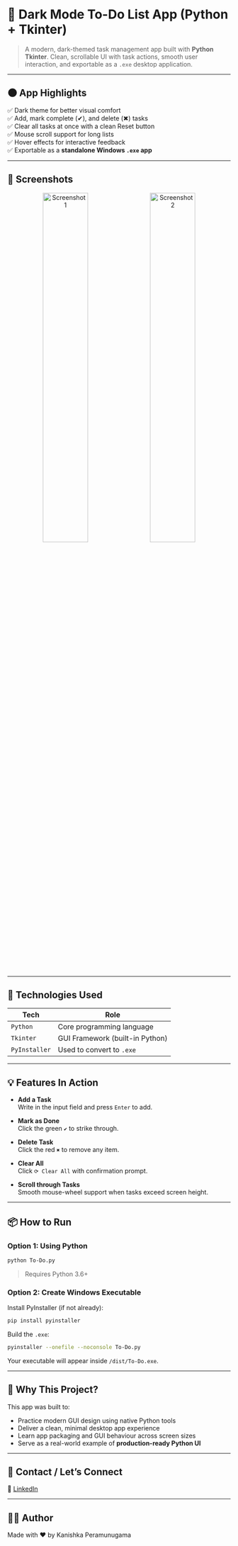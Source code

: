# 📝 Dark Mode To-Do List App (Python + Tkinter)

> A modern, dark-themed task management app built with **Python Tkinter**. Clean, scrollable UI with task actions, smooth user interaction, and exportable as a `.exe` desktop application.

---

## 🌑 App Highlights

✅ Dark theme for better visual comfort  
✅ Add, mark complete (✔), and delete (✖) tasks  
✅ Clear all tasks at once with a clean Reset button  
✅ Mouse scroll support for long lists  
✅ Hover effects for interactive feedback  
✅ Exportable as a **standalone Windows `.exe` app**  

---

## 📸 Screenshots

<p align="center">
  <img src="https://github.com/user-attachments/assets/5309e52f-a165-4cb7-b719-c20c9fd025a7" alt="Screenshot 1" width="45%" />
  &nbsp;&nbsp;
  <img src="https://github.com/user-attachments/assets/f988cfb0-c70c-4d17-b1c9-dd6873f88978" alt="Screenshot 2" width="45%" />
</p>

---

## 🚀 Technologies Used

| Tech        | Role                             |
|-------------|----------------------------------|
| `Python`    | Core programming language        |
| `Tkinter`   | GUI Framework (built-in Python)  |
| `PyInstaller` | Used to convert to `.exe`      |

---

## 💡 Features In Action

- **Add a Task**  
  Write in the input field and press `Enter` to add.

- **Mark as Done**  
  Click the green `✔` to strike through.

- **Delete Task**  
  Click the red `✖` to remove any item.

- **Clear All**  
  Click `⟳ Clear All` with confirmation prompt.

- **Scroll through Tasks**  
  Smooth mouse-wheel support when tasks exceed screen height.

---

## 📦 How to Run

### Option 1: Using Python

```bash
python To-Do.py
```

> Requires Python 3.6+

### Option 2: Create Windows Executable

Install PyInstaller (if not already):

```bash
pip install pyinstaller
```

Build the `.exe`:

```bash
pyinstaller --onefile --noconsole To-Do.py
```

Your executable will appear inside `/dist/To-Do.exe`.

---

## 🎯 Why This Project?

This app was built to:

- Practice modern GUI design using native Python tools  
- Deliver a clean, minimal desktop app experience  
- Learn app packaging and GUI behaviour across screen sizes  
- Serve as a real-world example of **production-ready Python UI**

---


## 💬 Contact / Let’s Connect

🔗 [LinkedIn](https://www.linkedin.com/in/kanishka96/)

---

## 👨‍💻 Author

Made with ❤️ by Kanishka Peramunugama
